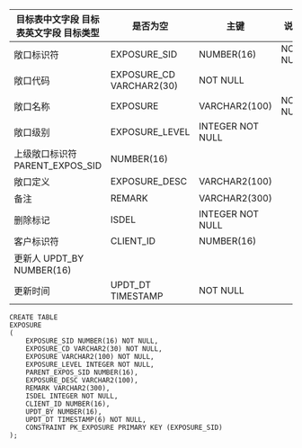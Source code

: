 <!--sec data-title="敞口表" data-id="section0" data-show=true ces-->

| 目标表中文字段 目标表英文字段 目标类型     | 是否为空                     | 主键               | 说明       |      |          |
| ------------------------ | ------------------------ | ---------------- | -------- | ---- | -------- |
| 敞口标识符                    | EXPOSURE_SID             | NUMBER(16)       | NOT NULL | PK   | SEQUENCE |
| 敞口代码                     | EXPOSURE_CD VARCHAR2(30) | NOT NULL         |          |      |          |
| 敞口名称                     | EXPOSURE                 | VARCHAR2(100)    | NOT NULL |      |          |
| 敞口级别                     | EXPOSURE_LEVEL           | INTEGER NOT NULL |          |      |          |
| 上级敞口标识符 PARENT_EXPOS_SID | NUMBER(16)               |                  |          |      |          |
| 敞口定义                     | EXPOSURE_DESC            | VARCHAR2(100)    |          |      |          |
| 备注                       | REMARK                   | VARCHAR2(300)    |          |      |          |
| 删除标记                     | ISDEL                    | INTEGER NOT NULL |          |      |          |
| 客户标识符                    | CLIENT_ID                | NUMBER(16)       |          |      |          |
| 更新人 UPDT_BY NUMBER(16)   |                          |                  |          |      |          |
| 更新时间                     | UPDT_DT TIMESTAMP        | NOT NULL         |          |      |          |
<!--endsec-->

<!--sec data-title="DDL" data-id="section1" data-show=true ces-->

    CREATE TABLE
    EXPOSURE
    (
        EXPOSURE_SID NUMBER(16) NOT NULL,
        EXPOSURE_CD VARCHAR2(30) NOT NULL,
        EXPOSURE VARCHAR2(100) NOT NULL,
        EXPOSURE_LEVEL INTEGER NOT NULL,
        PARENT_EXPOS_SID NUMBER(16),
        EXPOSURE_DESC VARCHAR2(100),
        REMARK VARCHAR2(300),
        ISDEL INTEGER NOT NULL,
        CLIENT_ID NUMBER(16),
        UPDT_BY NUMBER(16),
        UPDT_DT TIMESTAMP(6) NOT NULL,
        CONSTRAINT PK_EXPOSURE PRIMARY KEY (EXPOSURE_SID)
    );
<!--endsec-->
